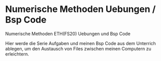 # Numerische Methoden Uebungen / Bsp Code
Numerische Methoden ETH(FS20) Uebungen und Bsp Code

Hier werde die Serie Aufgaben und meinen Bsp Code aus dem Unterrich ablegen, 
um den Austausch von Files zwischen meinen Computern zu erleichtern.
